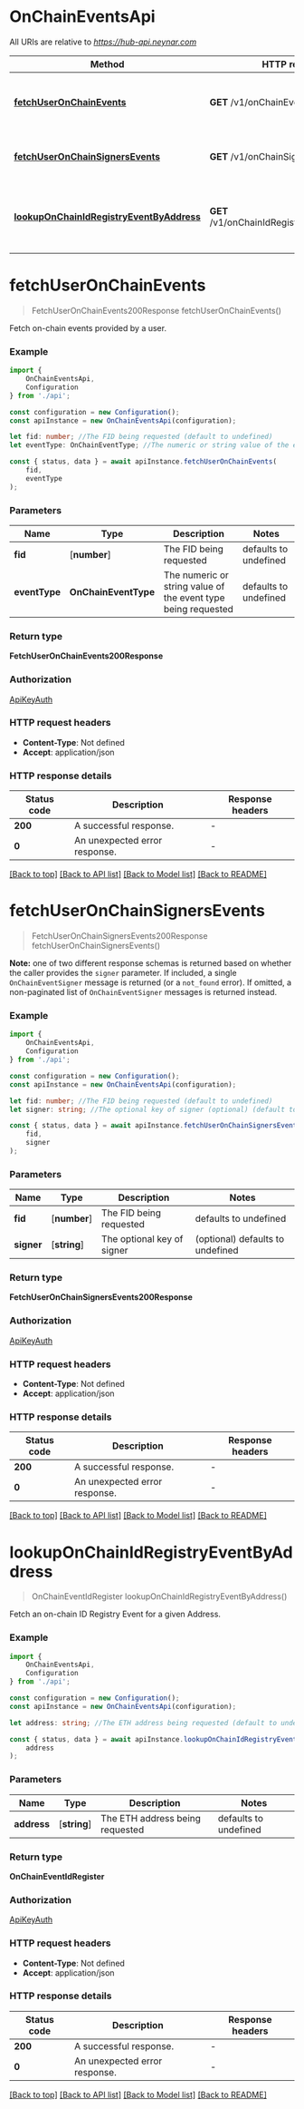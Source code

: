 # OnChainEventsApi

All URIs are relative to *https://hub-api.neynar.com*

|Method | HTTP request | Description|
|------------- | ------------- | -------------|
|[**fetchUserOnChainEvents**](#fetchuseronchainevents) | **GET** /v1/onChainEventsByFid | Fetch a list of on-chain events provided by an FID|
|[**fetchUserOnChainSignersEvents**](#fetchuseronchainsignersevents) | **GET** /v1/onChainSignersByFid | Fetch a list of signers provided by an FID|
|[**lookupOnChainIdRegistryEventByAddress**](#lookuponchainidregistryeventbyaddress) | **GET** /v1/onChainIdRegistryEventByAddress | Fetch an on-chain ID Registry Event for a given Address|

# **fetchUserOnChainEvents**
> FetchUserOnChainEvents200Response fetchUserOnChainEvents()

Fetch on-chain events provided by a user.

### Example

```typescript
import {
    OnChainEventsApi,
    Configuration
} from './api';

const configuration = new Configuration();
const apiInstance = new OnChainEventsApi(configuration);

let fid: number; //The FID being requested (default to undefined)
let eventType: OnChainEventType; //The numeric or string value of the event type being requested (default to undefined)

const { status, data } = await apiInstance.fetchUserOnChainEvents(
    fid,
    eventType
);
```

### Parameters

|Name | Type | Description  | Notes|
|------------- | ------------- | ------------- | -------------|
| **fid** | [**number**] | The FID being requested | defaults to undefined|
| **eventType** | **OnChainEventType** | The numeric or string value of the event type being requested | defaults to undefined|


### Return type

**FetchUserOnChainEvents200Response**

### Authorization

[ApiKeyAuth](../README.md#ApiKeyAuth)

### HTTP request headers

 - **Content-Type**: Not defined
 - **Accept**: application/json


### HTTP response details
| Status code | Description | Response headers |
|-------------|-------------|------------------|
|**200** | A successful response. |  -  |
|**0** | An unexpected error response. |  -  |

[[Back to top]](#) [[Back to API list]](../README.md#documentation-for-api-endpoints) [[Back to Model list]](../README.md#documentation-for-models) [[Back to README]](../README.md)

# **fetchUserOnChainSignersEvents**
> FetchUserOnChainSignersEvents200Response fetchUserOnChainSignersEvents()

**Note:** one of two different response schemas is returned based on whether the caller provides the `signer` parameter. If included, a single `OnChainEventSigner` message is returned (or a `not_found` error). If omitted, a non-paginated list of `OnChainEventSigner` messages is returned instead.

### Example

```typescript
import {
    OnChainEventsApi,
    Configuration
} from './api';

const configuration = new Configuration();
const apiInstance = new OnChainEventsApi(configuration);

let fid: number; //The FID being requested (default to undefined)
let signer: string; //The optional key of signer (optional) (default to undefined)

const { status, data } = await apiInstance.fetchUserOnChainSignersEvents(
    fid,
    signer
);
```

### Parameters

|Name | Type | Description  | Notes|
|------------- | ------------- | ------------- | -------------|
| **fid** | [**number**] | The FID being requested | defaults to undefined|
| **signer** | [**string**] | The optional key of signer | (optional) defaults to undefined|


### Return type

**FetchUserOnChainSignersEvents200Response**

### Authorization

[ApiKeyAuth](../README.md#ApiKeyAuth)

### HTTP request headers

 - **Content-Type**: Not defined
 - **Accept**: application/json


### HTTP response details
| Status code | Description | Response headers |
|-------------|-------------|------------------|
|**200** | A successful response. |  -  |
|**0** | An unexpected error response. |  -  |

[[Back to top]](#) [[Back to API list]](../README.md#documentation-for-api-endpoints) [[Back to Model list]](../README.md#documentation-for-models) [[Back to README]](../README.md)

# **lookupOnChainIdRegistryEventByAddress**
> OnChainEventIdRegister lookupOnChainIdRegistryEventByAddress()

Fetch an on-chain ID Registry Event for a given Address.

### Example

```typescript
import {
    OnChainEventsApi,
    Configuration
} from './api';

const configuration = new Configuration();
const apiInstance = new OnChainEventsApi(configuration);

let address: string; //The ETH address being requested (default to undefined)

const { status, data } = await apiInstance.lookupOnChainIdRegistryEventByAddress(
    address
);
```

### Parameters

|Name | Type | Description  | Notes|
|------------- | ------------- | ------------- | -------------|
| **address** | [**string**] | The ETH address being requested | defaults to undefined|


### Return type

**OnChainEventIdRegister**

### Authorization

[ApiKeyAuth](../README.md#ApiKeyAuth)

### HTTP request headers

 - **Content-Type**: Not defined
 - **Accept**: application/json


### HTTP response details
| Status code | Description | Response headers |
|-------------|-------------|------------------|
|**200** | A successful response. |  -  |
|**0** | An unexpected error response. |  -  |

[[Back to top]](#) [[Back to API list]](../README.md#documentation-for-api-endpoints) [[Back to Model list]](../README.md#documentation-for-models) [[Back to README]](../README.md)

